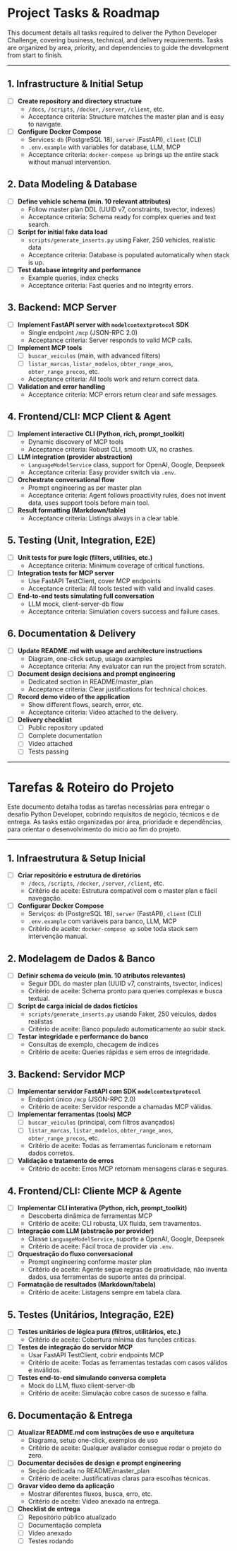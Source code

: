 # Project Tasks & Roadmap

This document details all tasks required to deliver the Python Developer Challenge, covering business, technical, and delivery requirements. Tasks are organized by area, priority, and dependencies to guide the development from start to finish.

---

## 1. Infrastructure & Initial Setup
- [ ] **Create repository and directory structure**
    - `/docs`, `/scripts`, `/docker`, `/server`, `/client`, etc.
    - Acceptance criteria: Structure matches the master plan and is easy to navigate.
- [ ] **Configure Docker Compose**
    - Services: `db` (PostgreSQL 18), `server` (FastAPI), `client` (CLI)
    - `.env.example` with variables for database, LLM, MCP
    - Acceptance criteria: `docker-compose up` brings up the entire stack without manual intervention.

## 2. Data Modeling & Database
- [ ] **Define vehicle schema (min. 10 relevant attributes)**
    - Follow master plan DDL (UUID v7, constraints, tsvector, indexes)
    - Acceptance criteria: Schema ready for complex queries and text search.
- [ ] **Script for initial fake data load**
    - `scripts/generate_inserts.py` using Faker, 250 vehicles, realistic data
    - Acceptance criteria: Database is populated automatically when stack is up.
- [ ] **Test database integrity and performance**
    - Example queries, index checks
    - Acceptance criteria: Fast queries and no integrity errors.

## 3. Backend: MCP Server
- [ ] **Implement FastAPI server with `modelcontextprotocol` SDK**
    - Single endpoint `/mcp` (JSON-RPC 2.0)
    - Acceptance criteria: Server responds to valid MCP calls.
- [ ] **Implement MCP tools**
    - [ ] `buscar_veiculos` (main, with advanced filters)
    - [ ] `listar_marcas`, `listar_modelos`, `obter_range_anos`, `obter_range_precos`, etc.
    - Acceptance criteria: All tools work and return correct data.
- [ ] **Validation and error handling**
    - Acceptance criteria: MCP errors return clear and safe messages.

## 4. Frontend/CLI: MCP Client & Agent
- [ ] **Implement interactive CLI (Python, rich, prompt_toolkit)**
    - Dynamic discovery of MCP tools
    - Acceptance criteria: Robust CLI, smooth UX, no crashes.
- [ ] **LLM integration (provider abstraction)**
    - `LanguageModelService` class, support for OpenAI, Google, Deepseek
    - Acceptance criteria: Easy provider switch via `.env`.
- [ ] **Orchestrate conversational flow**
    - Prompt engineering as per master plan
    - Acceptance criteria: Agent follows proactivity rules, does not invent data, uses support tools before main tool.
- [ ] **Result formatting (Markdown/table)**
    - Acceptance criteria: Listings always in a clear table.

## 5. Testing (Unit, Integration, E2E)
- [ ] **Unit tests for pure logic (filters, utilities, etc.)**
    - Acceptance criteria: Minimum coverage of critical functions.
- [ ] **Integration tests for MCP server**
    - Use FastAPI TestClient, cover MCP endpoints
    - Acceptance criteria: All tools tested with valid and invalid cases.
- [ ] **End-to-end tests simulating full conversation**
    - LLM mock, client-server-db flow
    - Acceptance criteria: Simulation covers success and failure cases.

## 6. Documentation & Delivery
- [ ] **Update README.md with usage and architecture instructions**
    - Diagram, one-click setup, usage examples
    - Acceptance criteria: Any evaluator can run the project from scratch.
- [ ] **Document design decisions and prompt engineering**
    - Dedicated section in README/master_plan
    - Acceptance criteria: Clear justifications for technical choices.
- [ ] **Record demo video of the application**
    - Show different flows, search, error, etc.
    - Acceptance criteria: Video attached to the delivery.
- [ ] **Delivery checklist**
    - [ ] Public repository updated
    - [ ] Complete documentation
    - [ ] Video attached
    - [ ] Tests passing

---

# Tarefas & Roteiro do Projeto

Este documento detalha todas as tarefas necessárias para entregar o desafio Python Developer, cobrindo requisitos de negócio, técnicos e de entrega. As tasks estão organizadas por área, prioridade e dependências, para orientar o desenvolvimento do início ao fim do projeto.

---

## 1. Infraestrutura & Setup Inicial
- [ ] **Criar repositório e estrutura de diretórios**
    - `/docs`, `/scripts`, `/docker`, `/server`, `/client`, etc.
    - Critério de aceite: Estrutura compatível com o master plan e fácil navegação.
- [ ] **Configurar Docker Compose**
    - Serviços: `db` (PostgreSQL 18), `server` (FastAPI), `client` (CLI)
    - `.env.example` com variáveis para banco, LLM, MCP
    - Critério de aceite: `docker-compose up` sobe toda stack sem intervenção manual.

## 2. Modelagem de Dados & Banco
- [ ] **Definir schema do veículo (mín. 10 atributos relevantes)**
    - Seguir DDL do master plan (UUID v7, constraints, tsvector, índices)
    - Critério de aceite: Schema pronto para queries complexas e busca textual.
- [ ] **Script de carga inicial de dados fictícios**
    - `scripts/generate_inserts.py` usando Faker, 250 veículos, dados realistas
    - Critério de aceite: Banco populado automaticamente ao subir stack.
- [ ] **Testar integridade e performance do banco**
    - Consultas de exemplo, checagem de índices
    - Critério de aceite: Queries rápidas e sem erros de integridade.

## 3. Backend: Servidor MCP
- [ ] **Implementar servidor FastAPI com SDK `modelcontextprotocol`**
    - Endpoint único `/mcp` (JSON-RPC 2.0)
    - Critério de aceite: Servidor responde a chamadas MCP válidas.
- [ ] **Implementar ferramentas (tools) MCP**
    - [ ] `buscar_veiculos` (principal, com filtros avançados)
    - [ ] `listar_marcas`, `listar_modelos`, `obter_range_anos`, `obter_range_precos`, etc.
    - Critério de aceite: Todas as ferramentas funcionam e retornam dados corretos.
- [ ] **Validação e tratamento de erros**
    - Critério de aceite: Erros MCP retornam mensagens claras e seguras.

## 4. Frontend/CLI: Cliente MCP & Agente
- [ ] **Implementar CLI interativa (Python, rich, prompt_toolkit)**
    - Descoberta dinâmica de ferramentas MCP
    - Critério de aceite: CLI robusta, UX fluida, sem travamentos.
- [ ] **Integração com LLM (abstração por provider)**
    - Classe `LanguageModelService`, suporte a OpenAI, Google, Deepseek
    - Critério de aceite: Fácil troca de provider via `.env`.
- [ ] **Orquestração do fluxo conversacional**
    - Prompt engineering conforme master plan
    - Critério de aceite: Agente segue regras de proatividade, não inventa dados, usa ferramentas de suporte antes da principal.
- [ ] **Formatação de resultados (Markdown/tabela)**
    - Critério de aceite: Listagens sempre em tabela clara.

## 5. Testes (Unitários, Integração, E2E)
- [ ] **Testes unitários de lógica pura (filtros, utilitários, etc.)**
    - Critério de aceite: Cobertura mínima das funções críticas.
- [ ] **Testes de integração do servidor MCP**
    - Usar FastAPI TestClient, cobrir endpoints MCP
    - Critério de aceite: Todas as ferramentas testadas com casos válidos e inválidos.
- [ ] **Testes end-to-end simulando conversa completa**
    - Mock do LLM, fluxo client-server-db
    - Critério de aceite: Simulação cobre casos de sucesso e falha.

## 6. Documentação & Entrega
- [ ] **Atualizar README.md com instruções de uso e arquitetura**
    - Diagrama, setup one-click, exemplos de uso
    - Critério de aceite: Qualquer avaliador consegue rodar o projeto do zero.
- [ ] **Documentar decisões de design e prompt engineering**
    - Seção dedicada no README/master_plan
    - Critério de aceite: Justificativas claras para escolhas técnicas.
- [ ] **Gravar vídeo demo da aplicação**
    - Mostrar diferentes fluxos, busca, erro, etc.
    - Critério de aceite: Vídeo anexado na entrega.
- [ ] **Checklist de entrega**
    - [ ] Repositório público atualizado
    - [ ] Documentação completa
    - [ ] Vídeo anexado
    - [ ] Testes rodando
